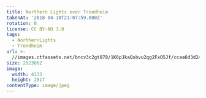 ```yaml
---
title: Northern Lights over Trondheim
takenAt: '2018-04-10T21:07:59.000Z'
rotation: 0
license: CC BY-ND 3.0
tags:
  - NorthernLights
  - Trondheim
url: >-
  //images.ctfassets.net/bncv3c2gt878/1K6pJkaQsbvu2qg2FxO5Jf/ccaa6d3d24d6d0e0867306bb7a51fcd7/northern-lights-over-trondheim_26504694677_o
size: 2923062
image:
  width: 4233
  height: 2817
contentType: image/jpeg
---
```


